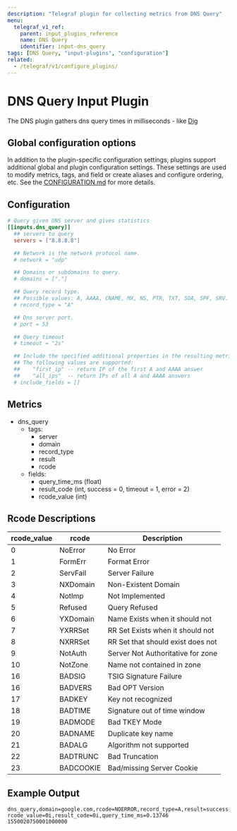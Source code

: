 ```yaml
---
description: "Telegraf plugin for collecting metrics from DNS Query"
menu:
  telegraf_v1_ref:
    parent: input_plugins_reference
    name: DNS Query
    identifier: input-dns_query
tags: [DNS Query, "input-plugins", "configuration"]
related:
  - /telegraf/v1/configure_plugins/
---
```


# DNS Query Input Plugin

The DNS plugin gathers dns query times in milliseconds - like
[Dig](https://en.wikipedia.org/wiki/Dig_\(command\))

## Global configuration options <!-- @/docs/includes/plugin_config.md -->

In addition to the plugin-specific configuration settings, plugins support
additional global and plugin configuration settings. These settings are used to
modify metrics, tags, and field or create aliases and configure ordering, etc.
See the [CONFIGURATION.md](/telegraf/v1/configuration/#plugins) for more details.

[CONFIGURATION.md]: ../../../docs/CONFIGURATION.md#plugins

## Configuration

```toml @sample.conf
# Query given DNS server and gives statistics
[[inputs.dns_query]]
  ## servers to query
  servers = ["8.8.8.8"]

  ## Network is the network protocol name.
  # network = "udp"

  ## Domains or subdomains to query.
  # domains = ["."]

  ## Query record type.
  ## Possible values: A, AAAA, CNAME, MX, NS, PTR, TXT, SOA, SPF, SRV.
  # record_type = "A"

  ## Dns server port.
  # port = 53

  ## Query timeout
  # timeout = "2s"

  ## Include the specified additional properties in the resulting metric.
  ## The following values are supported:
  ##    "first_ip" -- return IP of the first A and AAAA answer
  ##    "all_ips"  -- return IPs of all A and AAAA answers
  # include_fields = []
```

## Metrics

- dns_query
  - tags:
    - server
    - domain
    - record_type
    - result
    - rcode
  - fields:
    - query_time_ms (float)
    - result_code (int, success = 0, timeout = 1, error = 2)
    - rcode_value (int)

## Rcode Descriptions

|rcode_value|rcode|Description|
|---|-----------|-----------------------------------|
|0  | NoError   | No Error                          |
|1  | FormErr   | Format Error                      |
|2  | ServFail  | Server Failure                    |
|3  | NXDomain  | Non-Existent Domain               |
|4  | NotImp    | Not Implemented                   |
|5  | Refused   | Query Refused                     |
|6  | YXDomain  | Name Exists when it should not    |
|7  | YXRRSet   | RR Set Exists when it should not  |
|8  | NXRRSet   | RR Set that should exist does not |
|9  | NotAuth   | Server Not Authoritative for zone |
|10 | NotZone   | Name not contained in zone        |
|16 | BADSIG    | TSIG Signature Failure            |
|16 | BADVERS   | Bad OPT Version                   |
|17 | BADKEY    | Key not recognized                |
|18 | BADTIME   | Signature out of time window      |
|19 | BADMODE   | Bad TKEY Mode                     |
|20 | BADNAME   | Duplicate key name                |
|21 | BADALG    | Algorithm not supported           |
|22 | BADTRUNC  | Bad Truncation                    |
|23 | BADCOOKIE | Bad/missing Server Cookie         |

## Example Output

```text
dns_query,domain=google.com,rcode=NOERROR,record_type=A,result=success,server=127.0.0.1 rcode_value=0i,result_code=0i,query_time_ms=0.13746 1550020750001000000
```
